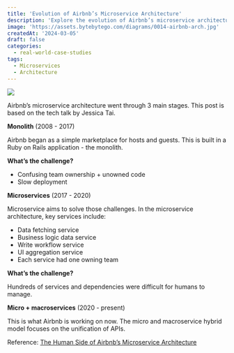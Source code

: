 ```yaml
---
title: 'Evolution of Airbnb’s Microservice Architecture'
description: 'Explore the evolution of Airbnb’s microservice architecture in detail.'
image: 'https://assets.bytebytego.com/diagrams/0014-airbnb-arch.jpg'
createdAt: '2024-03-05'
draft: false
categories:
  - real-world-case-studies
tags:
  - Microservices
  - Architecture
---
```


[![](https://assets.bytebytego.com/diagrams/0014-airbnb-arch.jpg)](https://substackcdn.com/image/fetch/f_auto,q_auto:good,fl_progressive:steep/https%3A%2F%2Fbucketeer-e05bbc84-baa3-437e-9518-adb32be77984.s3.amazonaws.com%2Fpublic%2Fimages%2F7c90c105-a6bf-46f4-b896-73390fcfe60b_3396x1839.jpeg)

Airbnb’s microservice architecture went through 3 main stages. This post is based on the tech talk by Jessica Tai.

**Monolith** (2008 - 2017)

Airbnb began as a simple marketplace for hosts and guests. This is built in a Ruby on Rails application - the monolith.

**What’s the challenge?**

*   Confusing team ownership + unowned code
*   Slow deployment

**Microservices** (2017 - 2020)

Microservice aims to solve those challenges. In the microservice architecture, key services include:

*   Data fetching service
*   Business logic data service
*   Write workflow service
*   UI aggregation service
*   Each service had one owning team

**What’s the challenge?**

Hundreds of services and dependencies were difficult for humans to manage.

**Micro + macroservices** (2020 - present)

This is what Airbnb is working on now. The micro and macroservice hybrid model focuses on the unification of APIs.

Reference: [The Human Side of Airbnb’s Microservice Architecture](https://www.infoq.com/presentations/airbnb-culture-soa/)
